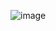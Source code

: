 ![image](https://user-images.githubusercontent.com/81174840/228131521-8b2f4279-b71c-4dd4-8de6-36f6ee81e963.png)
